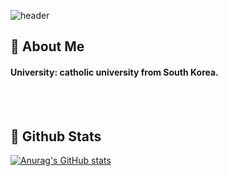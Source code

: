 <div>
  
  <!--Header-->
  ![header](https://capsule-render.vercel.app/api?type=waving&color=black&height=300&section=header&text=welcome%20to%20my%20github%20%F0%9F%A4%97)
  
</div>

<div>
  <!--Body-->
  
  ## 👀 About Me
  #### University: catholic university from South Korea.<br/>
  <br/>
  <br/>

   ## 🤔 Github Stats
  [![Anurag's GitHub stats](https://github-readme-stats.vercel.app/api?username=chhun-Lee)](https://github.com/anuraghazra/github-readme-stats)
  <br/>
</div>
<!--
**Chhun-Lee/Chhun-Lee** is a ✨ _special_ ✨ repository because its `README.md` (this file) appears on your GitHub profile.

Here are some ideas to get you started:

- 🔭 I’m currently working on ...
- 🌱 I’m currently learning ...
- 👯 I’m looking to collaborate on ...
- 🤔 I’m looking for help with ...
- 💬 Ask me about ...
- 📫 How to reach me: ...
- 😄 Pronouns: ...
- ⚡ Fun fact: ...
-->
